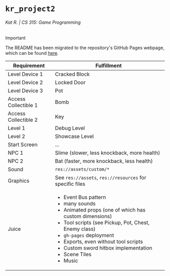 # `kr_project2`
###### Kat R. | CS 315: Game Programming

> [!IMPORTANT]  
> The README has been migrated to the repository's GitHub Pages webpage, which can be found [here](https://faas-bsu-25.github.io/kr_project2/).

| Requirement | Fulfillment |
| ----------- | ----------- |
| Level Device 1 | Cracked Block |
| Level Device 2 | Locked Door |
| Level Device 3 | Pot |
| Access Collectible 1 | Bomb |
| Access Collectible 2 | Key |
| Level 1 | Debug Level |
| Level 2 | Showcase Level |
| Start Screen | ... |
| NPC 1 | Slime (slower, less knockback, more health) |
| NPC 2 | Bat (faster, more knockback, less health) |
| Sound | `res://assets/custom/*` |
| Graphics | See `res://assets`, `res://resources` for specific files |
| Juice | <ul><li>Event Bus pattern</li><li>many sounds</li><li>Animated props (one of which has custom dimensions)</li><li>Tool scripts (see Pickup, Pot, Chest, Enemy class)</li><li>`gh-pages` deployment</li><li>Exports, even without tool scripts</li><li>Custom sword hitbox implementation</li><li>Scene Tiles</li><li>Music</li></ul>
